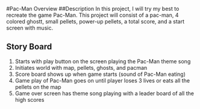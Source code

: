 #Pac-Man Overview
##Description
In this project, I will try my best to recreate the game Pac-Man. This project will consist of a pac-man, 4 colored ghostt,
small pellets, power-up pellets, a total score, and a start screen with music. 

## Story Board
1. Starts with play button on the screen playing the Pac-Man theme song
2. Initiates world with map, pellets, ghosts, and pacman
3. Score board shows up when game starts (sound of Pac-Man eating)
4. Game play of Pac-Man goes on until player loses 3 lives or eats all the pellets on the map
5. Game over screen has theme song playing with a leader board of all the high scores 
